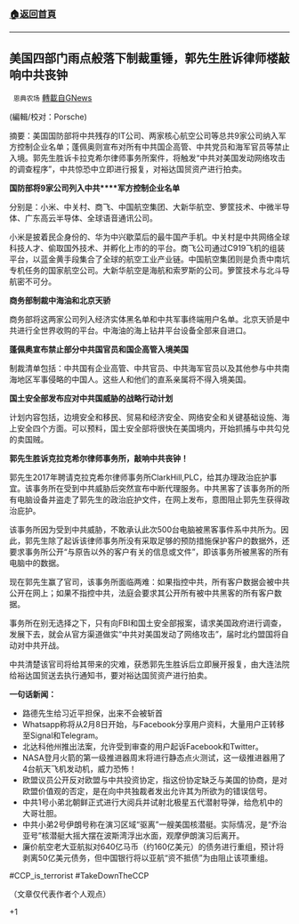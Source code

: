 ###  [:house:返回首頁](https://github.com/ourhimalayas/txt)
---

## 美国四部门雨点般落下制裁重锤，郭先生胜诉律师楼敲响中共丧钟
` 恩典农场` [轉載自GNews](https://gnews.org/zh-hans/753256/)

(編輯/校对：Porsche)

摘要：美国国防部将中共残存的IT公司、两家核心航空公司等总共9家公司纳入军方控制企业名单；蓬佩奥则宣布对所有中共国企高管、中共党员和海军官员等禁止入境。郭先生胜诉卡拉克希尔律师事务所案件，将触发“中共对美国发动网络攻击的调查程序”，中共惊恐中立即进行报复，对裕达国贸资产进行拍卖。

**国防部将9家公司列入中共****军方控制企业名单**

分别是：小米、中关村、商飞、中国航空集团、大新华航空、箩筐技术、中微半导体、广东高云半导体、全球语音通讯公司。

小米是披着民企身份的、华为中兴歇菜后的最牛国产手机。中关村是中共网络全球科技人才、偷取国外技术、并孵化上市的的平台。商飞公司通过C919飞机的组装平台，以蓝金黄手段集合了全球的航空工业产业链。中国航空集团则是负责中南坑专机任务的国家航空公司。大新华航空是海航和索罗斯的公司。箩筐技术与北斗导航密不可分。

**商务部制裁中海油和北京天骄**

商务部将这两家公司列入经济实体黑名单和中共军事终端用户名单。北京天骄是中共进行全世界收购的平台。中海油的海上钻井平台设备全部来自进口。

**蓬佩奥宣布禁止部分中共国官员和国企高管入境美国**

制裁清单包括：中共国有企业高管、中共官员、中共海军官员以及其他参与中共南海地区军事侵略的中国人。这些人和他们的直系亲属将不得入境美国。

**国土安全部发布应对中共国威胁的战略行动计划**

计划内容包括，边境安全和移民、贸易和经济安全、网络安全和关键基础设施、海上安全四个方面。可以预料，国土安全部将很快在美国境内，开始抓捕与中共勾兑的卖国贼。

**郭先生****胜诉克拉克希尔律师事务所****，敲响中共****丧钟****！**

郭先生2017年聘请克拉克希尔律师事务所ClarkHill,PLC，给其办理政治庇护事宜。该事务所在受到中共威胁后突然宣布中断代理服务。中共黑客了该事务所的所有电脑设备并盗走了郭先生的政治庇护文件，在网上发布，意图阻止郭先生获得政治庇护。

该事务所因为受到中共威胁，不敢承认此次500台电脑被黑客事件系中共所为。因此，郭先生除了起诉该律师事务所没有采取足够的预防措施保护客户的数据外，还要求事务所公开“与原告以外的客户有关的信息或文件”，即该事务所被黑客的所有电脑中的数据。

现在郭先生赢了官司，该事务所面临两难：如果指控中共，所有客户数据会被中共公开在网上；如果不指控中共，法庭会要求其公开所有被中共黑客的所有客户数据。

事务所在别无选择之下，只有向FBI和国土安全部报案，请求美国政府进行调查，发展下去，就会从官方渠道做实“中共对美国发动了网络攻击”，届时北约盟国将自动对中共开战。

中共清楚该官司将给其带来的灾难，获悉郭先生胜诉后立即展开报复，由大连法院给裕达国贸送去执行通知书，要对裕达国贸资产进行拍卖。

**一句话新闻：**

- 路德先生给习近平担保，出来不会被斩首
- Whatsapp称将从2月8日开始，与Facebook分享用户资料，大量用户正转移至Signal和Telegram。
- 北达科他州推出法案，允许受到审查的用户起诉Facebook和Twitter。
- NASA登月火箭的第一级推进器周末将进行静态点火测试，这一级推进器用了4台航天飞机发动机，威力恐怖！
- 欧盟议员公开反对欧盟与中共投资协定，指这份协定缺乏与美国的协商，是对欧盟价值观的否定，是在向中共独裁者发出允许其为所欲为的错误信号。
- 中共1号小弟北朝鲜正式进行大阅兵并试射北极星五代潜射导弹，给危机中的大哥壮胆。
- 中共小弟2号伊朗号称在演习区域“驱离”一艘美国核潜艇。实际情况，是“乔治亚号”核潜艇大摇大摆在波斯湾浮出水面，观摩伊朗演习后离开。
- 廉价航空老大亚航拟对640亿马币（约160亿美元）的债务进行重组，预计将剥离50亿美元债务，但中国银行将以亚航“资不抵债”为由阻止该项重组。


#CCP\_is\_terrorist   #TakeDownTheCCP

（文章仅代表作者个人观点）

+1

